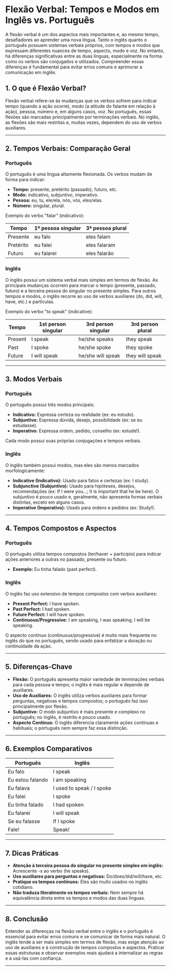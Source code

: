 
# Flexão Verbal: Tempos e Modos em Inglês vs. Português

A flexão verbal é um dos aspectos mais importantes e, ao mesmo tempo, desafiadores ao aprender uma nova língua. Tanto o inglês quanto o português possuem sistemas verbais próprios, com tempos e modos que expressam diferentes nuances de tempo, aspecto, modo e voz. No entanto, há diferenças significativas entre as duas línguas, especialmente na forma como os verbos são conjugados e utilizados. Compreender essas diferenças é fundamental para evitar erros comuns e aprimorar a comunicação em inglês.

## 1. O que é Flexão Verbal?

Flexão verbal refere-se às mudanças que os verbos sofrem para indicar tempo (quando a ação ocorre), modo (a atitude do falante em relação à ação), pessoa, número e, em alguns casos, voz. No português, essas flexões são marcadas principalmente por terminações verbais. No inglês, as flexões são mais restritas e, muitas vezes, dependem do uso de verbos auxiliares.

---

## 2. Tempos Verbais: Comparação Geral

### **Português**

O português é uma língua altamente flexionada. Os verbos mudam de forma para indicar:

- **Tempo:** presente, pretérito (passado), futuro, etc.
- **Modo:** indicativo, subjuntivo, imperativo.
- **Pessoa:** eu, tu, ele/ela, nós, vós, eles/elas.
- **Número:** singular, plural.

Exemplo do verbo "falar" (indicativo):

| Tempo         | 1ª pessoa singular | 3ª pessoa plural |
|---------------|-------------------|------------------|
| Presente      | eu falo           | eles falam       |
| Pretérito     | eu falei          | eles falaram     |
| Futuro        | eu falarei        | eles falarão     |

### **Inglês**

O inglês possui um sistema verbal mais simples em termos de flexão. As principais mudanças ocorrem para marcar o tempo (presente, passado, futuro) e a terceira pessoa do singular no presente simples. Para outros tempos e modos, o inglês recorre ao uso de verbos auxiliares (do, did, will, have, etc.) e partículas.

Exemplo do verbo "to speak" (indicative):

| Tempo         | 1st person singular | 3rd person singular | 3rd person plural |
|---------------|--------------------|---------------------|-------------------|
| Present       | I speak            | he/she speaks       | they speak        |
| Past          | I spoke            | he/she spoke        | they spoke        |
| Future        | I will speak       | he/she will speak   | they will speak   |

---

## 3. Modos Verbais

### **Português**

O português possui três modos principais:

- **Indicativo:** Expressa certeza ou realidade (ex: eu estudo).
- **Subjuntivo:** Expressa dúvida, desejo, possibilidade (ex: se eu estudasse).
- **Imperativo:** Expressa ordem, pedido, conselho (ex: estude!).

Cada modo possui suas próprias conjugações e tempos verbais.

### **Inglês**

O inglês também possui modos, mas eles são menos marcados morfologicamente:

- **Indicative (Indicativo):** Usado para fatos e certezas (ex: I study).
- **Subjunctive (Subjuntivo):** Usado para hipóteses, desejos, recomendações (ex: If I were you...; It is important that he be here). O subjuntivo é pouco usado e, geralmente, não apresenta formas verbais distintas, exceto em alguns casos.
- **Imperative (Imperativo):** Usado para ordens e pedidos (ex: Study!).

---

## 4. Tempos Compostos e Aspectos

### **Português**

O português utiliza tempos compostos (ter/haver + particípio) para indicar ações anteriores a outras no passado, presente ou futuro.

- **Exemplo:** Eu tinha falado (past perfect).

### **Inglês**

O inglês faz uso extensivo de tempos compostos com verbos auxiliares:

- **Present Perfect:** I have spoken.
- **Past Perfect:** I had spoken.
- **Future Perfect:** I will have spoken.
- **Continuous/Progressive:** I am speaking, I was speaking, I will be speaking.

O aspecto contínuo (continuous/progressive) é muito mais frequente no inglês do que no português, sendo usado para enfatizar a duração ou continuidade da ação.

---

## 5. Diferenças-Chave

- **Flexão:** O português apresenta maior variedade de terminações verbais para cada pessoa e tempo; o inglês é mais regular e depende de auxiliares.
- **Uso de Auxiliares:** O inglês utiliza verbos auxiliares para formar perguntas, negativas e tempos compostos; o português faz isso principalmente por flexão.
- **Subjuntivo:** O modo subjuntivo é mais presente e complexo no português; no inglês, é restrito e pouco usado.
- **Aspecto Contínuo:** O inglês diferencia claramente ações contínuas e habituais; o português nem sempre faz essa distinção.

---

## 6. Exemplos Comparativos

| Português                | Inglês                      |
|--------------------------|-----------------------------|
| Eu falo                  | I speak                     |
| Eu estou falando         | I am speaking               |
| Eu falava                | I used to speak / I spoke   |
| Eu falei                 | I spoke                     |
| Eu tinha falado          | I had spoken                |
| Eu falarei               | I will speak                |
| Se eu falasse            | If I spoke                  |
| Fale!                    | Speak!                      |

---

## 7. Dicas Práticas

- **Atenção à terceira pessoa do singular no presente simples em inglês:** Acrescente -s ao verbo (he speaks).
- **Use auxiliares para perguntas e negativas:** Do/does/did/will/have, etc.
- **Pratique os tempos contínuos:** Eles são muito usados no inglês cotidiano.
- **Não traduza literalmente os tempos verbais:** Nem sempre há equivalência direta entre os tempos e modos das duas línguas.

---

## 8. Conclusão

Entender as diferenças na flexão verbal entre o inglês e o português é essencial para evitar erros comuns e se comunicar de forma mais natural. O inglês tende a ser mais simples em termos de flexão, mas exige atenção ao uso de auxiliares e à construção de tempos compostos e aspectos. Praticar essas estruturas e observar exemplos reais ajudará a internalizar as regras e a usá-las com confiança.

---
```